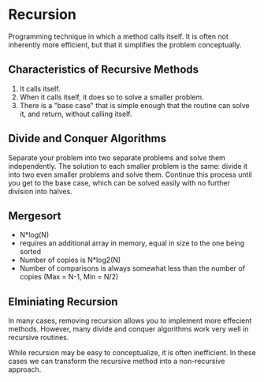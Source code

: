 # Recursion

Programming technique in which a method calls itself. It is often not inherently more efficient, but that it simplifies the problem conceptually.

## Characteristics of Recursive Methods

1. It calls itself.
2. When it calls itself, it does so to solve a smaller problem.
3. There is a "base case" that is simple enough that the routine can solve it, and return, without calling itself.

## Divide and Conquer Algorithms

Separate your problem into two separate problems and solve them independently. The solution to each smaller problem is the same: divide it into two even smaller problems and solve them. Continue this process until you get to the base case, which can be solved easily with no further division into halves.

## Mergesort

- N\*log(N)
- requires an additional array in memory, equal in size to the one being sorted
- Number of copies is N\*log2(N)
- Number of comparisons is always somewhat less than the number of copies (Max = N-1, Min = N/2)

## Elminiating Recursion

In many cases, removing recursion allows you to implement more effecient methods. However, many divide and conquer algorithms work very well in recursive routines.

While recursion may be easy to conceptualize, it is often inefficient. In these cases we can transform the recursive method into a non-recursive approach.
